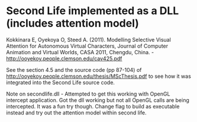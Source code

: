 # Second Life implemented as a DLL (includes attention model)

Kokkinara E, Oyekoya O, Steed A. (2011). Modelling Selective Visual Attention for Autonomous Virtual Characters, Journal of Computer Animation and Virtual Worlds, CASA 2011, Chengdu, China. - http://ooyekoy.people.clemson.edu/cav425.pdf

See the section 4.5 and the source code (pp 87-104) of http://ooyekoy.people.clemson.edu/thesis/MScThesis.pdf to see how it was integrated into the Second Life source code.

Note on secondlife.dll - Attempted to get this working with OpenGL intercept application. Got the dll working but not all OpenGL calls are being intercepted. It was a fun try though. Change flag to build as executable instead and try out the attention model within second life.